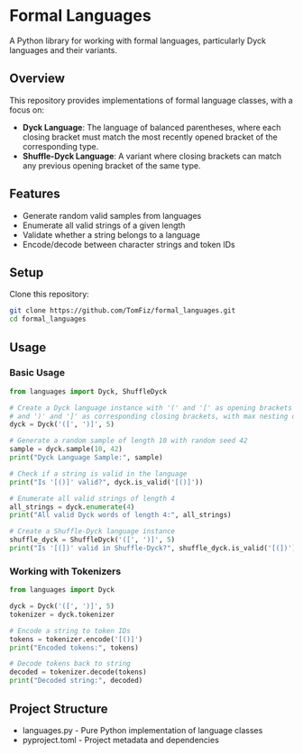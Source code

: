 # Formal Languages

A Python library for working with formal languages, particularly Dyck languages and their variants.

## Overview

This repository provides implementations of formal language classes, with a focus on:

- **Dyck Language**: The language of balanced parentheses, where each closing bracket must match the most recently opened bracket of the corresponding type.
- **Shuffle-Dyck Language**: A variant where closing brackets can match any previous opening bracket of the same type.


## Features

- Generate random valid samples from languages
- Enumerate all valid strings of a given length
- Validate whether a string belongs to a language
- Encode/decode between character strings and token IDs

## Setup

 Clone this repository:

```bash
git clone https://github.com/TomFiz/formal_languages.git
cd formal_languages
```

## Usage

### Basic Usage

```python
from languages import Dyck, ShuffleDyck

# Create a Dyck language instance with '(' and '[' as opening brackets
# and ')' and ']' as corresponding closing brackets, with max nesting depth of 5
dyck = Dyck('([', ')]', 5)

# Generate a random sample of length 10 with random seed 42
sample = dyck.sample(10, 42)
print("Dyck Language Sample:", sample)

# Check if a string is valid in the language
print("Is '[()]' valid?", dyck.is_valid('[()]'))

# Enumerate all valid strings of length 4
all_strings = dyck.enumerate(4)
print("All valid Dyck words of length 4:", all_strings)

# Create a Shuffle-Dyck language instance
shuffle_dyck = ShuffleDyck('([', ')]', 5)
print("Is '[(])' valid in Shuffle-Dyck?", shuffle_dyck.is_valid('[(])'))
```

### Working with Tokenizers

```python
from languages import Dyck

dyck = Dyck('([', ')]', 5)
tokenizer = dyck.tokenizer

# Encode a string to token IDs
tokens = tokenizer.encode('[()]')
print("Encoded tokens:", tokens)

# Decode tokens back to string
decoded = tokenizer.decode(tokens)
print("Decoded string:", decoded)
```

## Project Structure

- languages.py - Pure Python implementation of language classes
- pyproject.toml - Project metadata and dependencies
